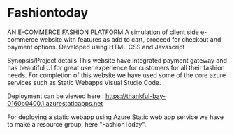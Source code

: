 # Fashiontoday

AN E-COMMERCE FASHION PLATFORM
A simulation of client side e-commerce website with features as add to cart, proceed for checkout and payment options. 
Developed using HTML CSS and Javascript

Synopsis/Project details
This website have integrated payment gateway and has beautiful UI for great user experience for customers for all their fashion needs. For completion of this website we have used some of the core azure services such as Static Webapps Visual Studio Code.

Deployment can be viewed here : https://thankful-bay-0160b0400.1.azurestaticapps.net

For deploying a static webapp using Azure Static web app service we have to make a resource group, here "FashionToday".

